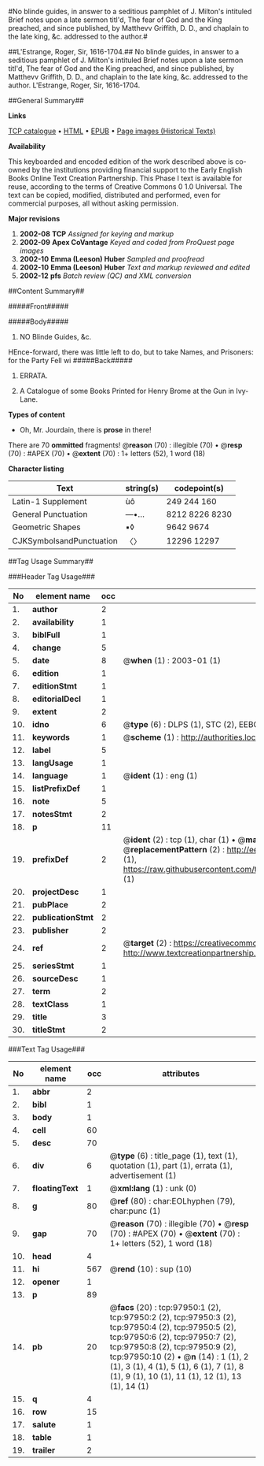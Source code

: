 #No blinde guides, in answer to a seditious pamphlet of J. Milton's intituled Brief notes upon a late sermon titl'd, The fear of God and the King preached, and since published, by Matthevv Griffith, D. D., and chaplain to the late king, &c. addressed to the author.#

##L'Estrange, Roger, Sir, 1616-1704.##
No blinde guides, in answer to a seditious pamphlet of J. Milton's intituled Brief notes upon a late sermon titl'd, The fear of God and the King preached, and since published, by Matthevv Griffith, D. D., and chaplain to the late king, &c. addressed to the author.
L'Estrange, Roger, Sir, 1616-1704.

##General Summary##

**Links**

[TCP catalogue](http://www.ota.ox.ac.uk/tcp/)  • 
[HTML](http://tei.it.ox.ac.uk/tcp/Texts-HTML/free/A47/A47892.html)  • 
[EPUB](http://tei.it.ox.ac.uk/tcp/Texts-EPUB/free/A47/A47892.epub) • 
[Page images (Historical Texts)](https://data.historicaltexts.jisc.ac.uk/view?pubId=eebo-13137785e&pageId=eebo-13137785e-97950-1)

**Availability**

This keyboarded and encoded edition of the
	       work described above is co-owned by the institutions
	       providing financial support to the Early English Books
	       Online Text Creation Partnership. This Phase I text is
	       available for reuse, according to the terms of Creative
	       Commons 0 1.0 Universal. The text can be copied,
	       modified, distributed and performed, even for
	       commercial purposes, all without asking permission.

**Major revisions**

1. __2002-08__ __TCP__ *Assigned for keying and markup*
1. __2002-09__ __Apex CoVantage__ *Keyed and coded from ProQuest page images*
1. __2002-10__ __Emma (Leeson) Huber__ *Sampled and proofread*
1. __2002-10__ __Emma (Leeson) Huber__ *Text and markup reviewed and edited*
1. __2002-12__ __pfs__ *Batch review (QC) and XML conversion*

##Content Summary##

#####Front#####

#####Body#####

1. NO Blinde Guides, &c.

HEnce-forward, there was little left to do, but to take Names, and Prisoners: for the Party Fell wi
#####Back#####

1. ERRATA.

1. A Catalogue of some Books Printed for Henry Brome at the Gun in Ivy-Lane.

**Types of content**

  * Oh, Mr. Jourdain, there is **prose** in there!

There are 70 **ommitted** fragments! 
 @__reason__ (70) : illegible (70)  •  @__resp__ (70) : #APEX (70)  •  @__extent__ (70) : 1+ letters (52), 1 word (18)

**Character listing**


|Text|string(s)|codepoint(s)|
|---|---|---|
|Latin-1 Supplement|ùô |249 244 160|
|General Punctuation|—•…|8212 8226 8230|
|Geometric Shapes|▪◊|9642 9674|
|CJKSymbolsandPunctuation|〈〉|12296 12297|

##Tag Usage Summary##

###Header Tag Usage###

|No|element name|occ|attributes|
|---|---|---|---|
|1.|__author__|2||
|2.|__availability__|1||
|3.|__biblFull__|1||
|4.|__change__|5||
|5.|__date__|8| @__when__ (1) : 2003-01 (1)|
|6.|__edition__|1||
|7.|__editionStmt__|1||
|8.|__editorialDecl__|1||
|9.|__extent__|2||
|10.|__idno__|6| @__type__ (6) : DLPS (1), STC (2), EEBO-CITATION (1), OCLC (1), VID (1)|
|11.|__keywords__|1| @__scheme__ (1) : http://authorities.loc.gov/ (1)|
|12.|__label__|5||
|13.|__langUsage__|1||
|14.|__language__|1| @__ident__ (1) : eng (1)|
|15.|__listPrefixDef__|1||
|16.|__note__|5||
|17.|__notesStmt__|2||
|18.|__p__|11||
|19.|__prefixDef__|2| @__ident__ (2) : tcp (1), char (1)  •  @__matchPattern__ (2) : ([0-9\-]+):([0-9IVX]+) (1), (.+) (1)  •  @__replacementPattern__ (2) : http://eebo.chadwyck.com/downloadtiff?vid=$1&page=$2 (1), https://raw.githubusercontent.com/textcreationpartnership/Texts/master/tcpchars.xml#$1 (1)|
|20.|__projectDesc__|1||
|21.|__pubPlace__|2||
|22.|__publicationStmt__|2||
|23.|__publisher__|2||
|24.|__ref__|2| @__target__ (2) : https://creativecommons.org/publicdomain/zero/1.0/ (1), http://www.textcreationpartnership.org/docs/. (1)|
|25.|__seriesStmt__|1||
|26.|__sourceDesc__|1||
|27.|__term__|2||
|28.|__textClass__|1||
|29.|__title__|3||
|30.|__titleStmt__|2||


###Text Tag Usage###

|No|element name|occ|attributes|
|---|---|---|---|
|1.|__abbr__|2||
|2.|__bibl__|1||
|3.|__body__|1||
|4.|__cell__|60||
|5.|__desc__|70||
|6.|__div__|6| @__type__ (6) : title_page (1), text (1), quotation (1), part (1), errata (1), advertisement (1)|
|7.|__floatingText__|1| @__xml:lang__ (1) : unk (0)|
|8.|__g__|80| @__ref__ (80) : char:EOLhyphen (79), char:punc (1)|
|9.|__gap__|70| @__reason__ (70) : illegible (70)  •  @__resp__ (70) : #APEX (70)  •  @__extent__ (70) : 1+ letters (52), 1 word (18)|
|10.|__head__|4||
|11.|__hi__|567| @__rend__ (10) : sup (10)|
|12.|__opener__|1||
|13.|__p__|89||
|14.|__pb__|20| @__facs__ (20) : tcp:97950:1 (2), tcp:97950:2 (2), tcp:97950:3 (2), tcp:97950:4 (2), tcp:97950:5 (2), tcp:97950:6 (2), tcp:97950:7 (2), tcp:97950:8 (2), tcp:97950:9 (2), tcp:97950:10 (2)  •  @__n__ (14) : 1 (1), 2 (1), 3 (1), 4 (1), 5 (1), 6 (1), 7 (1), 8 (1), 9 (1), 10 (1), 11 (1), 12 (1), 13 (1), 14 (1)|
|15.|__q__|4||
|16.|__row__|15||
|17.|__salute__|1||
|18.|__table__|1||
|19.|__trailer__|2||
